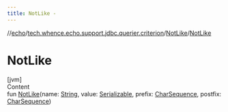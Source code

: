 ```yaml
---
title: NotLike -
---
```

//[echo](../../index.md)/[tech.whence.echo.support.jdbc.querier.criterion](../index.md)/[NotLike](index.md)/[NotLike](-not-like.md)



# NotLike  
[jvm]  
Content  
fun [NotLike](-not-like.md)(name: [String](https://kotlinlang.org/api/latest/jvm/stdlib/kotlin/-string/index.html), value: [Serializable](https://docs.oracle.com/javase/8/docs/api/java/io/Serializable.html), prefix: [CharSequence](https://kotlinlang.org/api/latest/jvm/stdlib/kotlin/-char-sequence/index.html), postfix: [CharSequence](https://kotlinlang.org/api/latest/jvm/stdlib/kotlin/-char-sequence/index.html))  




